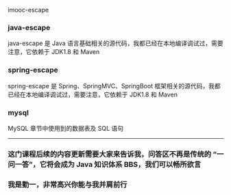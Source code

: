 ﻿imooc-escape

### java-escape 
java-escape 是 Java 语言基础相关的源代码，我都已经在本地编译调试过，需要注意，它依赖于 JDK1.8 和 Maven

### spring-escape
spring-escape 是 Spring、SpringMVC、SpringBoot 框架相关的源代码，我都已经在本地编译调试过，需要注意，它依赖于 JDK1.8 和 Maven

### mysql
MySQL 章节中使用到的数据表及 SQL 语句

----

### 这门课程后续的内容更新需要大家来告诉我，问答区不再是传统的 “一问一答”，它将会成为 Java 知识体系 BBS，我们可以畅所欲言

### 我是勤一，非常高兴你能与我并肩前行
